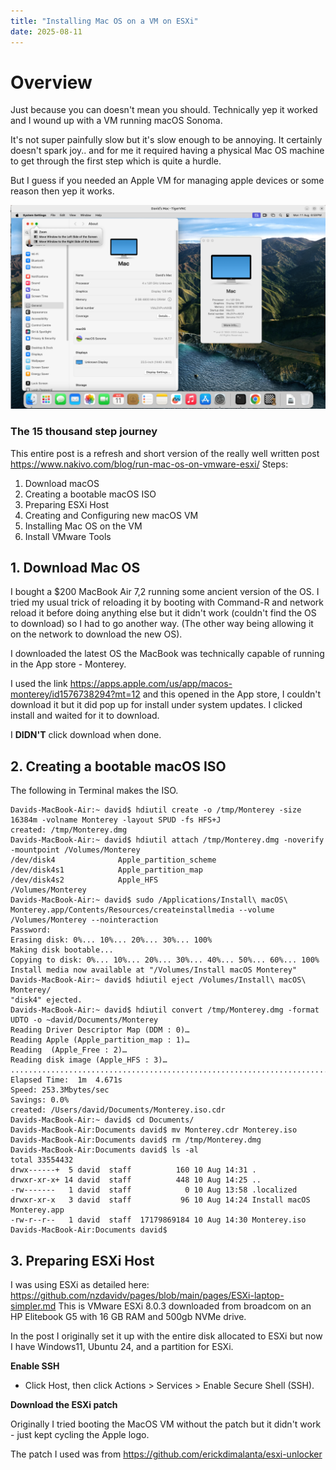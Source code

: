 ```yaml
---
title: "Installing Mac OS on a VM on ESXi"
date: 2025-08-11
---
```

# Overview
Just because you can doesn't mean you should. Technically yep it worked and I wound up with a VM running macOS Sonoma.

It's not super painfully slow but it's slow enough to be annoying. 
It certainly doesn't spark joy.. and for me it required having a physical Mac OS machine to get through the first step which is quite a hurdle.

But I guess if you needed an Apple VM for managing apple devices or some reason then yep it works.

<kbd><img src= "https://raw.githubusercontent.com/nzdavidv/pages/refs/heads/main/images/macosvm1.png" alt="macosvm" width="800px"></kbd>

### The 15 thousand step journey
This entire post is a refresh and short version of the really well written post <a>https://www.nakivo.com/blog/run-mac-os-on-vmware-esxi/</a>
Steps:
1. Download macOS
2. Creating a bootable macOS ISO
3. Preparing ESXi Host
4. Creating and Configuring new macOS VM
5. Installing Mac OS on the VM
6. Install VMware Tools

## 1. Download Mac OS
I bought a $200 MacBook Air 7,2 running some ancient version of the OS.
I tried my usual trick of reloading it by booting with Command-R and network reload it before doing anything else but it didn't work (couldn't find the OS to download) so I had to go another way. (The other way being allowing it on the network to download the new OS).

I downloaded the latest OS the MacBook was technically capable of running in the App store - Monterey.

I used the link <a>https://apps.apple.com/us/app/macos-monterey/id1576738294?mt=12</a> and this opened in the App store, I couldn't download it but it did pop up for install under system updates.
I clicked install and waited for it to download.

I **DIDN'T** click download when done. 

## 2. Creating a bootable macOS ISO
The following in Terminal makes the ISO.  
```
Davids-MacBook-Air:~ david$ hdiutil create -o /tmp/Monterey -size 16384m -volname Monterey -layout SPUD -fs HFS+J
created: /tmp/Monterey.dmg
Davids-MacBook-Air:~ david$ hdiutil attach /tmp/Monterey.dmg -noverify -mountpoint /Volumes/Monterey
/dev/disk4          	Apple_partition_scheme         	
/dev/disk4s1        	Apple_partition_map            	
/dev/disk4s2        	Apple_HFS                      	/Volumes/Monterey
Davids-MacBook-Air:~ david$ sudo /Applications/Install\ macOS\ Monterey.app/Contents/Resources/createinstallmedia --volume /Volumes/Monterey --nointeraction
Password:
Erasing disk: 0%... 10%... 20%... 30%... 100%
Making disk bootable...
Copying to disk: 0%... 10%... 20%... 30%... 40%... 50%... 60%... 100%
Install media now available at "/Volumes/Install macOS Monterey"
Davids-MacBook-Air:~ david$ hdiutil eject /Volumes/Install\ macOS\ Monterey/
"disk4" ejected.
Davids-MacBook-Air:~ david$ hdiutil convert /tmp/Monterey.dmg -format UDTO -o ~david/Documents/Monterey
Reading Driver Descriptor Map (DDM : 0)…
Reading Apple (Apple_partition_map : 1)…
Reading  (Apple_Free : 2)…
Reading disk image (Apple_HFS : 3)…
..............................................................................
Elapsed Time:  1m  4.671s
Speed: 253.3Mbytes/sec
Savings: 0.0%
created: /Users/david/Documents/Monterey.iso.cdr
Davids-MacBook-Air:~ david$ cd Documents/
Davids-MacBook-Air:Documents david$ mv Monterey.cdr Monterey.iso
Davids-MacBook-Air:Documents david$ rm /tmp/Monterey.dmg 
Davids-MacBook-Air:Documents david$ ls -al
total 33554432
drwx------+  5 david  staff          160 10 Aug 14:31 .
drwxr-xr-x+ 14 david  staff          448 10 Aug 14:25 ..
-rw-------   1 david  staff            0 10 Aug 13:58 .localized
drwxr-xr-x   3 david  staff           96 10 Aug 14:24 Install macOS Monterey.app
-rw-r--r--   1 david  staff  17179869184 10 Aug 14:30 Monterey.iso
Davids-MacBook-Air:Documents david$ 
```

## 3. Preparing ESXi Host
I was using ESXi as detailed here: <a>https://github.com/nzdavidv/pages/blob/main/pages/ESXi-laptop-simpler.md<a>
This is VMware ESXi 8.0.3 downloaded from broadcom on an HP Elitebook G5 with 16 GB RAM and 500gb NVMe drive.

In the post I originally set it up with the entire disk allocated to ESXi but now I have Windows11, Ubuntu 24, and a partition for ESXi.

**Enable SSH**
- Click Host, then click Actions > Services > Enable Secure Shell (SSH).

**Download the ESXi patch**

Originally I tried booting the MacOS VM without the patch but it didn't work - just kept cycling the Apple logo.

The patch I used was from <a>https://github.com/erickdimalanta/esxi-unlocker</a>



